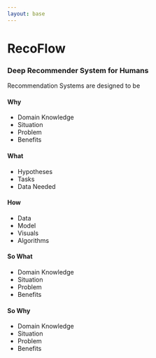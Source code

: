 ```yaml
---
layout: base
---
```


# RecoFlow
### Deep Recommender System for Humans

Recommendation Systems are designed to be 


<section class="overview">
    <div class="why">
        <h4>Why</h4>
        <ul>
            <li>Domain Knowledge</li>
            <li>Situation</li>
            <li>Problem</li>
            <li>Benefits</li>
        </ul>
    </div>
    <div class="what">
        <h4>What</h4>
        <ul>
            <li>Hypotheses</li>
            <li>Tasks</li>
            <li>Data Needed</li>
        </ul>
    </div>
    <div class="how">
        <h4>How</h4>
        <ul>
            <li>Data</li>
            <li>Model</li>
            <li>Visuals</li>
            <li>Algorithms</li>
        </ul>
    </div>
    <div class="sowhat">
        <h4>So What</h4>
        <ul>
            <li>Domain Knowledge</li>
            <li>Situation</li>
            <li>Problem</li>
            <li>Benefits</li>
        </ul>
    </div>
    <div class="sowhy">
        <h4>So Why</h4>
        <ul>
            <li>Domain Knowledge</li>
            <li>Situation</li>
            <li>Problem</li>
            <li>Benefits</li>
        </ul>
    </div>
</section>
